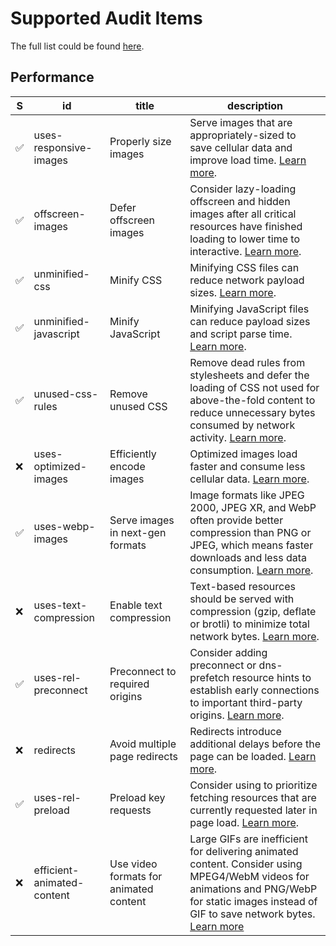 # Supported Audit Items

The full list could be found [here](https://github.com/fedeoo/lighthouse-auto-fix/wiki/Feasible-Audit-Result).


## Performance 

 S  | id | title | description
--- |  ---  | --- | ---
✅ | uses-responsive-images | Properly size images | Serve images that are appropriately-sized to save cellular data and improve load time. [Learn more](https://developers.google.com/web/tools/lighthouse/audits/oversized-images). 
✅ | offscreen-images | Defer offscreen images | Consider lazy-loading offscreen and hidden images after all critical resources have finished loading to lower time to interactive. [Learn more](https://developers.google.com/web/tools/lighthouse/audits/offscreen-images). 
✅ | unminified-css | Minify CSS | Minifying CSS files can reduce network payload sizes. [Learn more](https://developers.google.com/web/tools/lighthouse/audits/minify-css). 
✅ | unminified-javascript | Minify JavaScript | Minifying JavaScript files can reduce payload sizes and script parse time. [Learn more](https://developers.google.com/speed/docs/insights/MinifyResources). 
✅ | unused-css-rules | Remove unused CSS | Remove dead rules from stylesheets and defer the loading of CSS not used for above-the-fold content to reduce unnecessary bytes consumed by network activity. [Learn more](https://developers.google.com/web/tools/lighthouse/audits/unused-css). 
❌ | uses-optimized-images | Efficiently encode images | Optimized images load faster and consume less cellular data. [Learn more](https://developers.google.com/web/tools/lighthouse/audits/optimize-images). 
✅ | uses-webp-images | Serve images in next-gen formats | Image formats like JPEG 2000, JPEG XR, and WebP often provide better compression than PNG or JPEG, which means faster downloads and less data consumption. [Learn more](https://developers.google.com/web/tools/lighthouse/audits/webp). 
❌ | uses-text-compression | Enable text compression | Text-based resources should be served with compression (gzip, deflate or brotli) to minimize total network bytes. [Learn more](https://developers.google.com/web/tools/lighthouse/audits/text-compression). 
✅ | uses-rel-preconnect | Preconnect to required origins | Consider adding preconnect or dns-prefetch resource hints to establish early connections to important third-party origins. [Learn more](https://developers.google.com/web/fundamentals/performance/resource-prioritization#preconnect). 
❌ | redirects | Avoid multiple page redirects | Redirects introduce additional delays before the page can be loaded. [Learn more](https://developers.google.com/web/tools/lighthouse/audits/redirects). 
✅ | uses-rel-preload | Preload key requests | Consider using <link rel=preload> to prioritize fetching resources that are currently requested later in page load. [Learn more](https://developers.google.com/web/tools/lighthouse/audits/preload). 
❌ | efficient-animated-content | Use video formats for animated content | Large GIFs are inefficient for delivering animated content. Consider using MPEG4/WebM videos for animations and PNG/WebP for static images instead of GIF to save network bytes. [Learn more](https://developers.google.com/web/fundamentals/performance/optimizing-content-efficiency/replace-animated-gifs-with-video/) 

